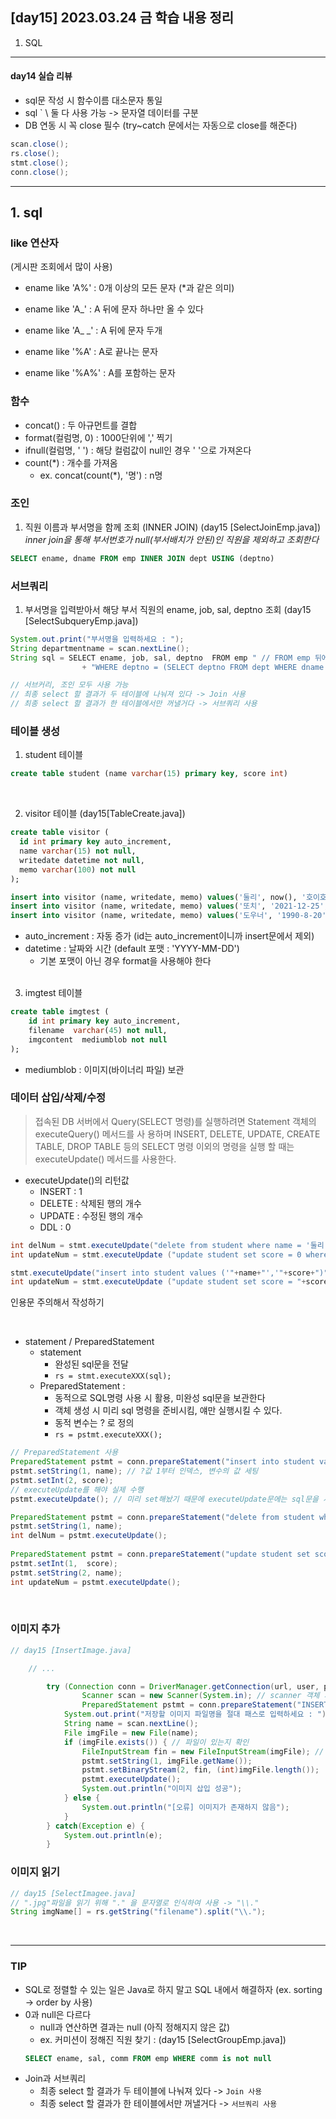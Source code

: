 ## [day15] 2023.03.24 금 학습 내용 정리
1. SQL

---
#### day14 실습 리뷰
- sql문 작성 시 함수이름 대소문자 통일  
- sql ` \ 둘 다 사용 가능 -> 문자열 데이터를 구분  
- DB 연동 시 꼭 close 필수 (try~catch 문에서는 자동으로 close를 해준다)  
```java
scan.close();
rs.close();
stmt.close();
conn.close();
```
---
## 1. sql
### like 연산자
(게시판 조회에서 많이 사용)
- ename like 'A%' : 0개 이상의 모든 문자 (*과 같은 의미)

- ename like 'A_' : A 뒤에 문자 하나만 올 수 있다

- ename like 'A_ _' : A 뒤에 문자 두개
- ename like '%A' : A로 끝나는 문자
- ename like '%A%' : A를 포함하는 문자

### 함수
- concat() : 두 아규먼트를 결합  
- format(컬럼명, 0) : 1000단위에 ',' 찍기
- ifnull(컬럼명, ' ') : 해당 컬럼값이 null인 경우 ' '으로 가져온다
- count(*) : 개수를 가져옴
    - ex. concat(count(*), '명') : n명

### 조인
1. 직원 이름과 부서명을 함께 조회 (INNER JOIN) (day15 [SelectJoinEmp.java])  
*inner join을 통해 부서번호가 null(부서배치가 안된)인 직원을 제외하고 조회한다*
```sql
SELECT ename, dname FROM emp INNER JOIN dept USING (deptno)
```

### 서브쿼리
1. 부서명을 입력받아서 해당 부서 직원의 ename, job, sal, deptno 조회 (day15 [SelectSubqueryEmp.java])
```java
System.out.print("부서명을 입력하세요 : ");
String departmentname = scan.nextLine();
String sql = SELECT ename, job, sal, deptno  FROM emp " // FROM emp 뒤에 공백 꼭 주기
				+ "WHERE deptno = (SELECT deptno FROM dept WHERE dname = '" + departmentname + "')";

// 서브커리, 조인 모두 사용 가능
// 최종 select 할 결과가 두 테이블에 나눠져 있다 -> Join 사용  
// 최종 select 할 결과가 한 테이블에서만 꺼낼거다 -> 서브쿼리 사용
```

### 테이블 생성
1. student 테이블
```sql
create table student (name varchar(15) primary key, score int)
```
<br>

2. visitor 테이블 (day15[TableCreate.java])
```sql
create table visitor (
  id int primary key auto_increment,
  name varchar(15) not null,
  writedate datetime not null,
  memo varchar(100) not null
);

insert into visitor (name, writedate, memo) values('둘리', now(), '호이호이~~');
insert into visitor (name, writedate, memo) values('또치', '2021-12-25', '난 타조라네^^');
insert into visitor (name, writedate, memo) values('도우너', '1990-8-20', '깐따삐아 별이서 왔어용');
```
- auto_increment : 자동 증가 (id는 auto_increment이니까 insert문에서 제외)  
- datetime : 날짜와 시간 (default 포맷 : 'YYYY-MM-DD')
    - 기본 포맷이 아닌 경우 format을 사용해야 한다 <br><br>

3. imgtest 테이블
```sql
create table imgtest (
    id int primary key auto_increment,
    filename  varchar(45) not null,
    imgcontent  mediumblob not null
);
```
- mediumblob : 이미지(바이너리 파일) 보관

### 데이터 삽입/삭제/수정
> 접속된 DB 서버에서 Query(SELECT 명령)를 실행하려면 Statement 객체의 executeQuery() 메서드를 사 용하며 INSERT, DELETE, UPDATE, CREATE TABLE, DROP TABLE 등의 SELECT 명령 이외의 명령을 실행 할 때는 executeUpdate() 메서드를 사용한다. 

- executeUpdate()의 리턴값 
    - INSERT : 1
    - DELETE : 삭제된 행의 개수
    - UPDATE : 수정된 행의 개수
    - DDL : 0
```java
int delNum = stmt.executeUpdate("delete from student where name = '둘리'"); 
int updateNum = stmt.executeUpdate ("update student set score = 0 where name = '둘리'");
```


```java
stmt.executeUpdate("insert into student values ('"+name+"','"+score+")"); int delNum = stmt.executeUpdate("delete from student where name = '"+name+"'");   
int updateNum = stmt.executeUpdate ("update student set score = "+score + " where name = '"+name'");
```
인용문 주의해서 작성하기

<br>

- statement / PreparedStatement
    - statement
        - 완성된 sql문을 전달
        - `rs = stmt.executeXXX(sql);`
    - PreparedStatement : 
        - 동적으로 SQL명령 사용 시 활용, 미완성 sql문을 보관한다
        - 객체 생성 시 미리 sql 명령을 준비시킴, 얘만 실행시킬 수 있다.
        - 동적 변수는 ? 로 정의
        - `rs = pstmt.executeXXX();`

```java
// PreparedStatement 사용 
PreparedStatement pstmt = conn.prepareStatement("insert into student values (?, ?)"); 
pstmt.setString(1, name); // ?값 1부터 인덱스, 변수의 값 세팅
pstmt.setInt(2, score); 
// executeUpdate를 해야 실제 수행
pstmt.executeUpdate(); // 미리 set해놨기 때문에 executeUpdate문에는 sql문을 사용하면 에러

PreparedStatement pstmt = conn.prepareStatement("delete from student where name = ?");
pstmt.setString(1, name); 
int delNum = pstmt.executeUpdate(); 
 
PreparedStatement pstmt = conn.prepareStatement("update student set score = ? where name = ?"); 
pstmt.setInt(1,  score); 
pstmt.setString(2, name); 
int updateNum = pstmt.executeUpdate(); 
```
<br>

### 이미지 추가
```java
// day15 [InsertImage.java]

    // ...

        try (Connection conn = DriverManager.getConnection(url, user, passwd);
				Scanner scan = new Scanner(System.in); // scanner 객체 자동 close
				PreparedStatement pstmt = conn.prepareStatement("INSERT INTO imgtest (filename, imgcontent) VALUES (?, ?)")){
			System.out.print("저장할 이미지 파일명을 절대 패스로 입력하세요 : ");
			String name = scan.nextLine();
			File imgFile = new File(name);
			if (imgFile.exists()) { // 파일이 있는지 확인
				FileInputStream fin = new FileInputStream(imgFile); // 바이트 스트림 사용해서 파일 읽기 (바이너리 파일 읽기)
				pstmt.setString(1, imgFile.getName()); 
				pstmt.setBinaryStream(2, fin, (int)imgFile.length());
				pstmt.executeUpdate(); 
				System.out.println("이미지 삽입 성공");
			} else {
				System.out.println("[오류] 이미지가 존재하지 않음");
			}
		} catch(Exception e) {
			System.out.println(e);
		}
```

### 이미지 읽기
```java
// day15 [SelectImagee.java]
// ".jpg"파일을 읽기 위해 "." 을 문자열로 인식하여 사용 -> "\\."
String imgName[] = rs.getString("filename").split("\\."); 
```

<br>

---
### TIP
- SQL로 정렬할 수 있는 일은 Java로 하지 말고 SQL 내에서 해결하자 (ex. sorting -> order by 사용)
- 0과 null은 다르다
    - null과 연산하면 결과는 null (아직 정해지지 않은 값)
    - ex. 커미션이 정해진 직원 찾기 : (day15 [SelectGroupEmp.java])
    ```sql
    SELECT ename, sal, comm FROM emp WHERE comm is not null
    ```
- Join과 서브쿼리
    - 최종 select 할 결과가 두 테이블에 나눠져 있다 -> `Join 사용`
    - 최종 select 할 결과가 한 테이블에서만 꺼낼거다 -> `서브쿼리 사용`
